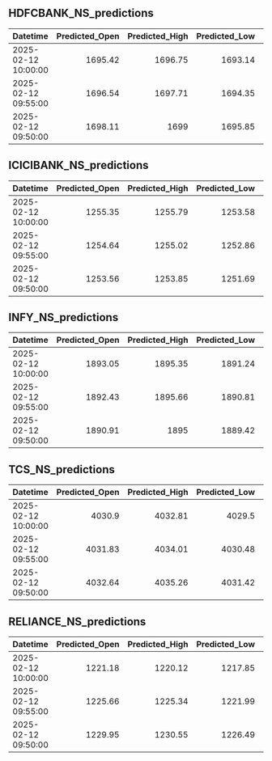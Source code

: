 ## HDFCBANK_NS_predictions
| Datetime            |   Predicted_Open |   Predicted_High |   Predicted_Low |   Predicted_Close |   Predicted_Volume |
|:--------------------|-----------------:|-----------------:|----------------:|------------------:|-------------------:|
| 2025-02-12 10:00:00 |          1695.42 |          1696.75 |         1693.14 |           1695.19 |             157296 |
| 2025-02-12 09:55:00 |          1696.54 |          1697.71 |         1694.35 |           1696.43 |             146871 |
| 2025-02-12 09:50:00 |          1698.11 |          1699    |         1695.85 |           1697.73 |             144870 |

## ICICIBANK_NS_predictions
| Datetime            |   Predicted_Open |   Predicted_High |   Predicted_Low |   Predicted_Close |   Predicted_Volume |
|:--------------------|-----------------:|-----------------:|----------------:|------------------:|-------------------:|
| 2025-02-12 10:00:00 |          1255.35 |          1255.79 |         1253.58 |           1255.32 |             129676 |
| 2025-02-12 09:55:00 |          1254.64 |          1255.02 |         1252.86 |           1254.57 |             119532 |
| 2025-02-12 09:50:00 |          1253.56 |          1253.85 |         1251.69 |           1253.31 |             129563 |

## INFY_NS_predictions
| Datetime            |   Predicted_Open |   Predicted_High |   Predicted_Low |   Predicted_Close |   Predicted_Volume |
|:--------------------|-----------------:|-----------------:|----------------:|------------------:|-------------------:|
| 2025-02-12 10:00:00 |          1893.05 |          1895.35 |         1891.24 |           1893.6  |            59839.1 |
| 2025-02-12 09:55:00 |          1892.43 |          1895.66 |         1890.81 |           1893.21 |            67587.3 |
| 2025-02-12 09:50:00 |          1890.91 |          1895    |         1889.42 |           1891.92 |            80283.1 |

## TCS_NS_predictions
| Datetime            |   Predicted_Open |   Predicted_High |   Predicted_Low |   Predicted_Close |   Predicted_Volume |
|:--------------------|-----------------:|-----------------:|----------------:|------------------:|-------------------:|
| 2025-02-12 10:00:00 |          4030.9  |          4032.81 |         4029.5  |           4035.42 |            37030.3 |
| 2025-02-12 09:55:00 |          4031.83 |          4034.01 |         4030.48 |           4036.78 |            38244.5 |
| 2025-02-12 09:50:00 |          4032.64 |          4035.26 |         4031.42 |           4038.19 |            39745.1 |

## RELIANCE_NS_predictions
| Datetime            |   Predicted_Open |   Predicted_High |   Predicted_Low |   Predicted_Close |   Predicted_Volume |
|:--------------------|-----------------:|-----------------:|----------------:|------------------:|-------------------:|
| 2025-02-12 10:00:00 |          1221.18 |          1220.12 |         1217.85 |           1218.44 |             149795 |
| 2025-02-12 09:55:00 |          1225.66 |          1225.34 |         1221.99 |           1222.77 |             211714 |
| 2025-02-12 09:50:00 |          1229.95 |          1230.55 |         1226.49 |           1228.33 |             264203 |

